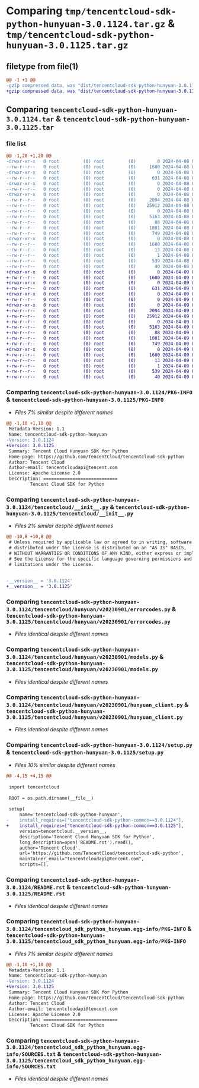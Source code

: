 # Comparing `tmp/tencentcloud-sdk-python-hunyuan-3.0.1124.tar.gz` & `tmp/tencentcloud-sdk-python-hunyuan-3.0.1125.tar.gz`

## filetype from file(1)

```diff
@@ -1 +1 @@
-gzip compressed data, was "dist/tencentcloud-sdk-python-hunyuan-3.0.1124.tar", last modified: Mon Apr  8 03:16:27 2024, max compression
+gzip compressed data, was "dist/tencentcloud-sdk-python-hunyuan-3.0.1125.tar", last modified: Tue Apr  9 03:16:35 2024, max compression
```

## Comparing `tencentcloud-sdk-python-hunyuan-3.0.1124.tar` & `tencentcloud-sdk-python-hunyuan-3.0.1125.tar`

### file list

```diff
@@ -1,20 +1,20 @@
-drwxr-xr-x   0 root         (0) root         (0)        0 2024-04-08 03:16:27.000000 tencentcloud-sdk-python-hunyuan-3.0.1124/
--rw-r--r--   0 root         (0) root         (0)     1680 2024-04-08 03:16:27.000000 tencentcloud-sdk-python-hunyuan-3.0.1124/PKG-INFO
-drwxr-xr-x   0 root         (0) root         (0)        0 2024-04-08 03:16:27.000000 tencentcloud-sdk-python-hunyuan-3.0.1124/tencentcloud/
--rw-r--r--   0 root         (0) root         (0)      631 2024-04-08 03:16:27.000000 tencentcloud-sdk-python-hunyuan-3.0.1124/tencentcloud/__init__.py
-drwxr-xr-x   0 root         (0) root         (0)        0 2024-04-08 03:16:27.000000 tencentcloud-sdk-python-hunyuan-3.0.1124/tencentcloud/hunyuan/
--rw-r--r--   0 root         (0) root         (0)        0 2024-04-08 03:16:27.000000 tencentcloud-sdk-python-hunyuan-3.0.1124/tencentcloud/hunyuan/__init__.py
-drwxr-xr-x   0 root         (0) root         (0)        0 2024-04-08 03:16:27.000000 tencentcloud-sdk-python-hunyuan-3.0.1124/tencentcloud/hunyuan/v20230901/
--rw-r--r--   0 root         (0) root         (0)     2094 2024-04-08 03:16:27.000000 tencentcloud-sdk-python-hunyuan-3.0.1124/tencentcloud/hunyuan/v20230901/errorcodes.py
--rw-r--r--   0 root         (0) root         (0)    25912 2024-04-08 03:16:27.000000 tencentcloud-sdk-python-hunyuan-3.0.1124/tencentcloud/hunyuan/v20230901/models.py
--rw-r--r--   0 root         (0) root         (0)        0 2024-04-08 03:16:27.000000 tencentcloud-sdk-python-hunyuan-3.0.1124/tencentcloud/hunyuan/v20230901/__init__.py
--rw-r--r--   0 root         (0) root         (0)     5163 2024-04-08 03:16:27.000000 tencentcloud-sdk-python-hunyuan-3.0.1124/tencentcloud/hunyuan/v20230901/hunyuan_client.py
--rw-r--r--   0 root         (0) root         (0)       88 2024-04-08 03:16:27.000000 tencentcloud-sdk-python-hunyuan-3.0.1124/setup.cfg
--rw-r--r--   0 root         (0) root         (0)     1081 2024-04-08 03:16:27.000000 tencentcloud-sdk-python-hunyuan-3.0.1124/setup.py
--rw-r--r--   0 root         (0) root         (0)      749 2024-04-08 03:16:27.000000 tencentcloud-sdk-python-hunyuan-3.0.1124/README.rst
-drwxr-xr-x   0 root         (0) root         (0)        0 2024-04-08 03:16:27.000000 tencentcloud-sdk-python-hunyuan-3.0.1124/tencentcloud_sdk_python_hunyuan.egg-info/
--rw-r--r--   0 root         (0) root         (0)     1680 2024-04-08 03:16:27.000000 tencentcloud-sdk-python-hunyuan-3.0.1124/tencentcloud_sdk_python_hunyuan.egg-info/PKG-INFO
--rw-r--r--   0 root         (0) root         (0)       13 2024-04-08 03:16:27.000000 tencentcloud-sdk-python-hunyuan-3.0.1124/tencentcloud_sdk_python_hunyuan.egg-info/top_level.txt
--rw-r--r--   0 root         (0) root         (0)        1 2024-04-08 03:16:27.000000 tencentcloud-sdk-python-hunyuan-3.0.1124/tencentcloud_sdk_python_hunyuan.egg-info/dependency_links.txt
--rw-r--r--   0 root         (0) root         (0)      539 2024-04-08 03:16:27.000000 tencentcloud-sdk-python-hunyuan-3.0.1124/tencentcloud_sdk_python_hunyuan.egg-info/SOURCES.txt
--rw-r--r--   0 root         (0) root         (0)       40 2024-04-08 03:16:27.000000 tencentcloud-sdk-python-hunyuan-3.0.1124/tencentcloud_sdk_python_hunyuan.egg-info/requires.txt
+drwxr-xr-x   0 root         (0) root         (0)        0 2024-04-09 03:16:35.000000 tencentcloud-sdk-python-hunyuan-3.0.1125/
+-rw-r--r--   0 root         (0) root         (0)     1680 2024-04-09 03:16:35.000000 tencentcloud-sdk-python-hunyuan-3.0.1125/PKG-INFO
+drwxr-xr-x   0 root         (0) root         (0)        0 2024-04-09 03:16:35.000000 tencentcloud-sdk-python-hunyuan-3.0.1125/tencentcloud/
+-rw-r--r--   0 root         (0) root         (0)      631 2024-04-09 03:16:35.000000 tencentcloud-sdk-python-hunyuan-3.0.1125/tencentcloud/__init__.py
+drwxr-xr-x   0 root         (0) root         (0)        0 2024-04-09 03:16:35.000000 tencentcloud-sdk-python-hunyuan-3.0.1125/tencentcloud/hunyuan/
+-rw-r--r--   0 root         (0) root         (0)        0 2024-04-09 03:16:35.000000 tencentcloud-sdk-python-hunyuan-3.0.1125/tencentcloud/hunyuan/__init__.py
+drwxr-xr-x   0 root         (0) root         (0)        0 2024-04-09 03:16:35.000000 tencentcloud-sdk-python-hunyuan-3.0.1125/tencentcloud/hunyuan/v20230901/
+-rw-r--r--   0 root         (0) root         (0)     2094 2024-04-09 03:16:35.000000 tencentcloud-sdk-python-hunyuan-3.0.1125/tencentcloud/hunyuan/v20230901/errorcodes.py
+-rw-r--r--   0 root         (0) root         (0)    25912 2024-04-09 03:16:35.000000 tencentcloud-sdk-python-hunyuan-3.0.1125/tencentcloud/hunyuan/v20230901/models.py
+-rw-r--r--   0 root         (0) root         (0)        0 2024-04-09 03:16:35.000000 tencentcloud-sdk-python-hunyuan-3.0.1125/tencentcloud/hunyuan/v20230901/__init__.py
+-rw-r--r--   0 root         (0) root         (0)     5163 2024-04-09 03:16:35.000000 tencentcloud-sdk-python-hunyuan-3.0.1125/tencentcloud/hunyuan/v20230901/hunyuan_client.py
+-rw-r--r--   0 root         (0) root         (0)       88 2024-04-09 03:16:35.000000 tencentcloud-sdk-python-hunyuan-3.0.1125/setup.cfg
+-rw-r--r--   0 root         (0) root         (0)     1081 2024-04-09 03:16:35.000000 tencentcloud-sdk-python-hunyuan-3.0.1125/setup.py
+-rw-r--r--   0 root         (0) root         (0)      749 2024-04-09 03:16:35.000000 tencentcloud-sdk-python-hunyuan-3.0.1125/README.rst
+drwxr-xr-x   0 root         (0) root         (0)        0 2024-04-09 03:16:35.000000 tencentcloud-sdk-python-hunyuan-3.0.1125/tencentcloud_sdk_python_hunyuan.egg-info/
+-rw-r--r--   0 root         (0) root         (0)     1680 2024-04-09 03:16:35.000000 tencentcloud-sdk-python-hunyuan-3.0.1125/tencentcloud_sdk_python_hunyuan.egg-info/PKG-INFO
+-rw-r--r--   0 root         (0) root         (0)       13 2024-04-09 03:16:35.000000 tencentcloud-sdk-python-hunyuan-3.0.1125/tencentcloud_sdk_python_hunyuan.egg-info/top_level.txt
+-rw-r--r--   0 root         (0) root         (0)        1 2024-04-09 03:16:35.000000 tencentcloud-sdk-python-hunyuan-3.0.1125/tencentcloud_sdk_python_hunyuan.egg-info/dependency_links.txt
+-rw-r--r--   0 root         (0) root         (0)      539 2024-04-09 03:16:35.000000 tencentcloud-sdk-python-hunyuan-3.0.1125/tencentcloud_sdk_python_hunyuan.egg-info/SOURCES.txt
+-rw-r--r--   0 root         (0) root         (0)       40 2024-04-09 03:16:35.000000 tencentcloud-sdk-python-hunyuan-3.0.1125/tencentcloud_sdk_python_hunyuan.egg-info/requires.txt
```

### Comparing `tencentcloud-sdk-python-hunyuan-3.0.1124/PKG-INFO` & `tencentcloud-sdk-python-hunyuan-3.0.1125/PKG-INFO`

 * *Files 7% similar despite different names*

```diff
@@ -1,10 +1,10 @@
 Metadata-Version: 1.1
 Name: tencentcloud-sdk-python-hunyuan
-Version: 3.0.1124
+Version: 3.0.1125
 Summary: Tencent Cloud Hunyuan SDK for Python
 Home-page: https://github.com/TencentCloud/tencentcloud-sdk-python
 Author: Tencent Cloud
 Author-email: tencentcloudapi@tencent.com
 License: Apache License 2.0
 Description: ============================
         Tencent Cloud SDK for Python
```

### Comparing `tencentcloud-sdk-python-hunyuan-3.0.1124/tencentcloud/__init__.py` & `tencentcloud-sdk-python-hunyuan-3.0.1125/tencentcloud/__init__.py`

 * *Files 2% similar despite different names*

```diff
@@ -10,8 +10,8 @@
 # Unless required by applicable law or agreed to in writing, software
 # distributed under the License is distributed on an "AS IS" BASIS,
 # WITHOUT WARRANTIES OR CONDITIONS OF ANY KIND, either express or implied.
 # See the License for the specific language governing permissions and
 # limitations under the License.
 
 
-__version__ = '3.0.1124'
+__version__ = '3.0.1125'
```

### Comparing `tencentcloud-sdk-python-hunyuan-3.0.1124/tencentcloud/hunyuan/v20230901/errorcodes.py` & `tencentcloud-sdk-python-hunyuan-3.0.1125/tencentcloud/hunyuan/v20230901/errorcodes.py`

 * *Files identical despite different names*

### Comparing `tencentcloud-sdk-python-hunyuan-3.0.1124/tencentcloud/hunyuan/v20230901/models.py` & `tencentcloud-sdk-python-hunyuan-3.0.1125/tencentcloud/hunyuan/v20230901/models.py`

 * *Files identical despite different names*

### Comparing `tencentcloud-sdk-python-hunyuan-3.0.1124/tencentcloud/hunyuan/v20230901/hunyuan_client.py` & `tencentcloud-sdk-python-hunyuan-3.0.1125/tencentcloud/hunyuan/v20230901/hunyuan_client.py`

 * *Files identical despite different names*

### Comparing `tencentcloud-sdk-python-hunyuan-3.0.1124/setup.py` & `tencentcloud-sdk-python-hunyuan-3.0.1125/setup.py`

 * *Files 10% similar despite different names*

```diff
@@ -4,15 +4,15 @@
 
 import tencentcloud
 
 ROOT = os.path.dirname(__file__)
 
 setup(
     name='tencentcloud-sdk-python-hunyuan',
-    install_requires=["tencentcloud-sdk-python-common==3.0.1124"],
+    install_requires=["tencentcloud-sdk-python-common==3.0.1125"],
     version=tencentcloud.__version__,
     description='Tencent Cloud Hunyuan SDK for Python',
     long_description=open('README.rst').read(),
     author='Tencent Cloud',
     url='https://github.com/TencentCloud/tencentcloud-sdk-python',
     maintainer_email="tencentcloudapi@tencent.com",
     scripts=[],
```

### Comparing `tencentcloud-sdk-python-hunyuan-3.0.1124/README.rst` & `tencentcloud-sdk-python-hunyuan-3.0.1125/README.rst`

 * *Files identical despite different names*

### Comparing `tencentcloud-sdk-python-hunyuan-3.0.1124/tencentcloud_sdk_python_hunyuan.egg-info/PKG-INFO` & `tencentcloud-sdk-python-hunyuan-3.0.1125/tencentcloud_sdk_python_hunyuan.egg-info/PKG-INFO`

 * *Files 7% similar despite different names*

```diff
@@ -1,10 +1,10 @@
 Metadata-Version: 1.1
 Name: tencentcloud-sdk-python-hunyuan
-Version: 3.0.1124
+Version: 3.0.1125
 Summary: Tencent Cloud Hunyuan SDK for Python
 Home-page: https://github.com/TencentCloud/tencentcloud-sdk-python
 Author: Tencent Cloud
 Author-email: tencentcloudapi@tencent.com
 License: Apache License 2.0
 Description: ============================
         Tencent Cloud SDK for Python
```

### Comparing `tencentcloud-sdk-python-hunyuan-3.0.1124/tencentcloud_sdk_python_hunyuan.egg-info/SOURCES.txt` & `tencentcloud-sdk-python-hunyuan-3.0.1125/tencentcloud_sdk_python_hunyuan.egg-info/SOURCES.txt`

 * *Files identical despite different names*


